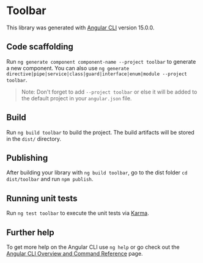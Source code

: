 # Toolbar

This library was generated with [Angular CLI](https://github.com/angular/angular-cli) version 15.0.0.

## Code scaffolding

Run `ng generate component component-name --project toolbar` to generate a new component. You can also use `ng generate directive|pipe|service|class|guard|interface|enum|module --project toolbar`.
> Note: Don't forget to add `--project toolbar` or else it will be added to the default project in your `angular.json` file. 

## Build

Run `ng build toolbar` to build the project. The build artifacts will be stored in the `dist/` directory.

## Publishing

After building your library with `ng build toolbar`, go to the dist folder `cd dist/toolbar` and run `npm publish`.

## Running unit tests

Run `ng test toolbar` to execute the unit tests via [Karma](https://karma-runner.github.io).

## Further help

To get more help on the Angular CLI use `ng help` or go check out the [Angular CLI Overview and Command Reference](https://angular.io/cli) page.
